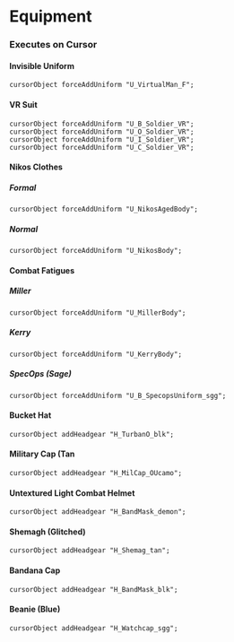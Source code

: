 # Equipment 
 ### **Executes on Cursor**
#### Invisible Uniform
```sqf
cursorObject forceAddUniform "U_VirtualMan_F";
```
#### VR Suit
```sqf
cursorObject forceAddUniform "U_B_Soldier_VR";  
cursorObject forceAddUniform "U_O_Soldier_VR";  
cursorObject forceAddUniform "U_I_Soldier_VR";  
cursorObject forceAddUniform "U_C_Soldier_VR";
```
#### Nikos Clothes
##### Formal
```sqf
cursorObject forceAddUniform "U_NikosAgedBody";
```
##### Normal
```sqf
cursorObject forceAddUniform "U_NikosBody";
```
#### Combat Fatigues
##### Miller
```sqf
cursorObject forceAddUniform "U_MillerBody";
```
##### Kerry
```sqf
cursorObject forceAddUniform "U_KerryBody";
```
##### SpecOps (Sage)
```sqf
cursorObject forceAddUniform "U_B_SpecopsUniform_sgg";
```
#### Bucket Hat
```sqf
cursorObject addHeadgear "H_TurbanO_blk";
```
#### Military Cap (Tan
```sqf
cursorObject addHeadgear "H_MilCap_OUcamo";
```
#### Untextured Light Combat Helmet
```sqf
cursorObject addHeadgear "H_BandMask_demon";
```
#### Shemagh (Glitched)
```sqf
cursorObject addHeadgear "H_Shemag_tan";
```
#### Bandana Cap
```sqf
cursorObject addHeadgear "H_BandMask_blk";
```
#### Beanie (Blue)
```sqf
cursorObject addHeadgear "H_Watchcap_sgg";
```
